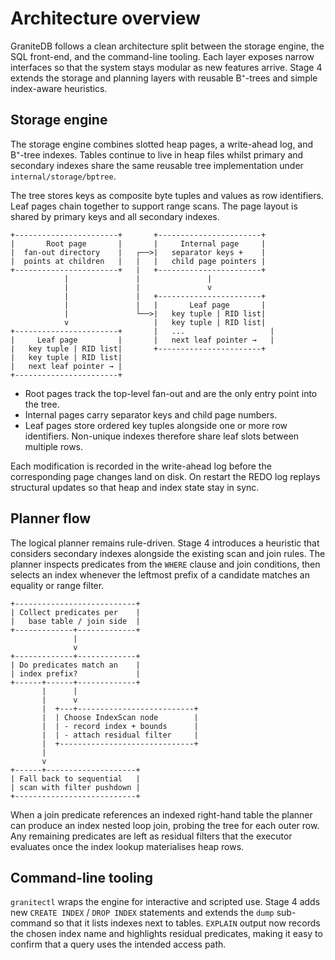 # Architecture overview

GraniteDB follows a clean architecture split between the storage engine, the SQL
front-end, and the command-line tooling. Each layer exposes narrow interfaces so
that the system stays modular as new features arrive. Stage 4 extends the
storage and planning layers with reusable B⁺-trees and simple index-aware
heuristics.

## Storage engine

The storage engine combines slotted heap pages, a write-ahead log, and
B⁺-tree indexes. Tables continue to live in heap files whilst primary and
secondary indexes share the same reusable tree implementation under
`internal/storage/bptree`.

The tree stores keys as composite byte tuples and values as row identifiers.
Leaf pages chain together to support range scans. The page layout is shared by
primary keys and all secondary indexes.

```
+-----------------------+       +-----------------------+
|       Root page       |       |     Internal page     |
|  fan-out directory    |   ┌──>|   separator keys +    |
|  points at children   |   |   |   child page pointers |
+-----------------------+   |   +-----------------------+
            |               |               |
            |               |               v
            |               |   +-----------------------+
            |               |   |       Leaf page       |
            |               └──>|   key tuple | RID list|
            v                   |   key tuple | RID list|
+-----------------------+       |   ...                   |
|     Leaf page         |       |   next leaf pointer →   |
|   key tuple | RID list|       +-----------------------+
|   key tuple | RID list|
|   next leaf pointer → |
+-----------------------+
```

* Root pages track the top-level fan-out and are the only entry point into the
  tree.
* Internal pages carry separator keys and child page numbers.
* Leaf pages store ordered key tuples alongside one or more row identifiers.
  Non-unique indexes therefore share leaf slots between multiple rows.

Each modification is recorded in the write-ahead log before the corresponding
page changes land on disk. On restart the REDO log replays structural updates so
that heap and index state stay in sync.

## Planner flow

The logical planner remains rule-driven. Stage 4 introduces a heuristic that
considers secondary indexes alongside the existing scan and join rules. The
planner inspects predicates from the `WHERE` clause and join conditions, then
selects an index whenever the leftmost prefix of a candidate matches an equality
or range filter.

```
+---------------------------+
| Collect predicates per    |
|   base table / join side  |
+-------------+-------------+
              |
              v
+-------------+-------------+
| Do predicates match an    |
| index prefix?             |
+------+------+-------------+
       |      |
       |      v
       |  +---+--------------------------+
       |  | Choose IndexScan node        |
       |  | - record index + bounds      |
       |  | - attach residual filter     |
       |  +------------------------------+
       |
       v
+------+--------------------+
| Fall back to sequential   |
| scan with filter pushdown |
+---------------------------+
```

When a join predicate references an indexed right-hand table the planner can
produce an index nested loop join, probing the tree for each outer row. Any
remaining predicates are left as residual filters that the executor evaluates
once the index lookup materialises heap rows.

## Command-line tooling

`granitectl` wraps the engine for interactive and scripted use. Stage 4 adds new
`CREATE INDEX` / `DROP INDEX` statements and extends the `dump` sub-command so
that it lists indexes next to tables. `EXPLAIN` output now records the chosen
index name and highlights residual predicates, making it easy to confirm that a
query uses the intended access path.
